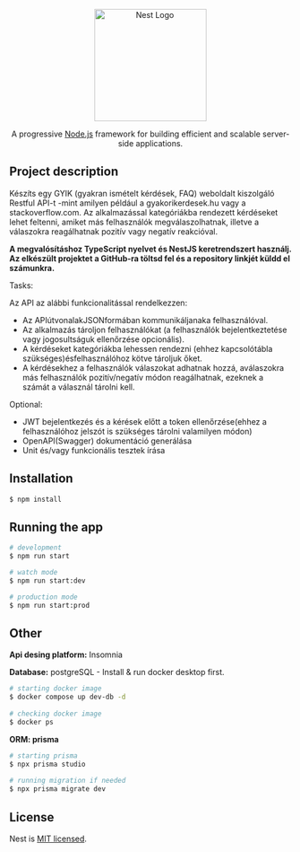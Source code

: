 <p align="center">
  <a target="blank"><img src="https://nestjs.com/img/logo-small.svg" width="200" alt="Nest Logo" /></a>
</p>

[circleci-image]: https://img.shields.io/circleci/build/github/nestjs/nest/master?token=abc123def456
[circleci-url]: https://circleci.com/gh/nestjs/nest

  <p align="center">A progressive <a href="http://nodejs.org" target="_blank">Node.js</a> framework for building efficient and scalable server-side applications.</p>
    <p align="center">

    
  <!--[![Backers on Open Collective](https://opencollective.com/nest/backers/badge.svg)](https://opencollective.com/nest#backer)
  [![Sponsors on Open Collective](https://opencollective.com/nest/sponsors/badge.svg)](https://opencollective.com/nest#sponsor)-->

## Project description

Készíts  egy  GYIK  (gyakran ismételt  kérdések, FAQ)  weboldalt kiszolgáló  Restful  API-t -mint  amilyen például  a gyakorikerdesek.hu vagy  a stackoverflow.com. Az  alkalmazással  kategóriákba  rendezett kérdéseket lehet feltenni, amiket más felhasználók megválaszolhatnak, illetve a válaszokra reagálhatnak pozitív vagy negatív reakcióval.

**A  megvalósításhoz TypeScript nyelvet és NestJS keretrendszert  használj.  Az  elkészült  projektet  a GitHub-ra töltsd fel és a repository linkjét küldd el számunkra.**
  
Tasks:
  
Az API az alábbi funkcionalitással rendelkezzen:
  - Az APIútvonalakJSONformában kommunikáljanaka felhasználóval.
  - Az  alkalmazás  tároljon  felhasználókat  (a  felhasználók bejelentkeztetése vagy jogosultságuk ellenőrzése opcionális).
  - A    kérdéseket kategóriákba lehessen rendezni (ehhez kapcsolótábla szükséges)ésfelhasználóhoz kötve tároljuk őket.
  - A  kérdésekhez a felhasználók válaszokat adhatnak hozzá, aválaszokra  más felhasználók pozitív/negatív módon reagálhatnak, ezeknek a számát a válasznál tárolni kell.
  
Optional:
  
- JWT bejelentkezés és a kérések előtt a token ellenőrzése(ehhez a felhasználóhoz jelszót is szükséges tárolni valamilyen módon)
- OpenAPI(Swagger) dokumentáció generálása
- Unit és/vagy funkcionális tesztek írása
  
## Installation

```bash
$ npm install
```

## Running the app

```bash
# development
$ npm run start

# watch mode
$ npm run start:dev

# production mode
$ npm run start:prod
```
  
  
## Other
  
**Api desing platform:** Insomnia
  
**Database:** postgreSQL - Install & run docker desktop first.
```bash
# starting docker image
$ docker compose up dev-db -d
  
# checking docker image
$ docker ps
```
  
**ORM: prisma**
```bash
# starting prisma
$ npx prisma studio
  
# running migration if needed
$ npx prisma migrate dev  
```
  
 
## License

Nest is [MIT licensed](LICENSE).

